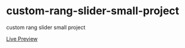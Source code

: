 # custom-rang-slider-small-project
<p>custom rang slider small project</p>
<a href="https://elhoussnimed.github.io/custom-rang-slider-small-project/">Live Preview</a>
